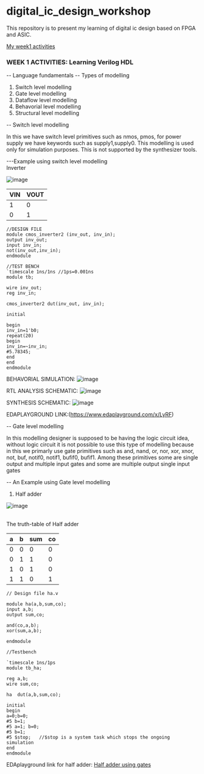 # digital_ic_design_workshop
This repository is to present my learning of digital ic  design based on FPGA and ASIC. 

[My week1 activities](https://github.com/ASHREDD/digital_ic_design_workshop/tree/main/Week-1%20Activities)

### WEEK 1 ACTIVITIES: Learning Verilog HDL
-- Language fundamentals
-- Types of modelling
<ol>
  <li>Switch level modelling</li>
    <li>Gate level modelling</li>
    <li>Dataflow level modelling</li>
    <li>Behavorial level modelling</li>
    <li>Structural level modelling</li>
</ol>

-- Switch level modelling
<p allign="justify">In this we have switch level primitives such as nmos, pmos, for power supply we have keywords such as supply1,supply0. This modelling is used only for simulation purposes. This is not supported by the synthesizer tools.</p> 
---Example using switch level modelling 
<br>Inverter<br>

![image](https://github.com/ASHREDD/digital_ic_design_workshop/assets/168950588/caf0e82a-7a79-482f-92ca-5d2c57f3c510)

|VIN|VOUT|
|---|----|
|1|0|
|0|1|

```
//DESIGN FILE
module cmos_inverter2 (inv_out, inv_in);
output inv_out;
input inv_in;
not(inv_out,inv_in);
endmodule

```


```
//TEST BENCH
`timescale 1ns/1ns //1ps=0.001ns
module tb;

wire inv_out;
reg inv_in;

cmos_inverter2 dut(inv_out, inv_in);

initial

begin
inv_in=1'b0;
repeat(20)
begin
inv_in=~inv_in;
#5.78345;
end
end
endmodule

```

BEHAVORIAL SIMULATION:
![image](https://github.com/ASHREDD/digital_ic_design_workshop/assets/168950588/3d039c35-6070-4e4b-ada8-32a8b62d941f)


RTL ANALYSIS SCHEMATIC:
![image](https://github.com/ASHREDD/digital_ic_design_workshop/assets/168950588/ac3f4f2e-5251-4367-96bb-eb86c0d199e5)


SYNTHESIS SCHEMATIC:
![image](https://github.com/ASHREDD/digital_ic_design_workshop/assets/168950588/24bdabf5-dcf9-487d-84ae-732f1b8e96c2)


EDAPLAYGROUND LINK:(https://www.edaplayground.com/x/LyRF) 




-- Gate level modelling
<p allign="justify">In this modelling designer is supposed to be having the logic circuit idea, without logic circuit it is not possible to use this type of modelling because in this we primarly use gate primitives
such as and, nand, or, nor, xor, xnor, not, buf, notif0, notif1, bufif0, bufif1. Among these primitives some are single output and multiple input gates and some are multiple output single input gates</p>

-- An Example using Gate level modelling

1. Half adder

![image](https://github.com/ASHREDD/digital_ic_design_workshop/assets/168950588/f26f9e3d-3ba6-4e01-9668-d4a65eec3619)

<br>The truth-table of Half adder<br>

|a|b|sum|co|
|-|-|---|--|
|0|0|0|0|
|0|1|1|0|
|1|0|1|0|
|1|1|0|1|

```
// Design file ha.v

module ha(a,b,sum,co);
input a,b;
output sum,co;

and(co,a,b);
xor(sum,a,b);

endmodule

//Testbench

`timescale 1ns/1ps
module tb_ha;

reg a,b;
wire sum,co;

ha  dut(a,b,sum,co);

initial
begin
a=0;b=0;
#5 b=1;
#5 a=1; b=0;
#5 b=1;
#5 $stop;   //$stop is a system task which stops the ongoing simulation
end
endmodule
```
EDAplayground link for half adder: [Half adder using gates](https://www.edaplayground.com/x/8rjq)

